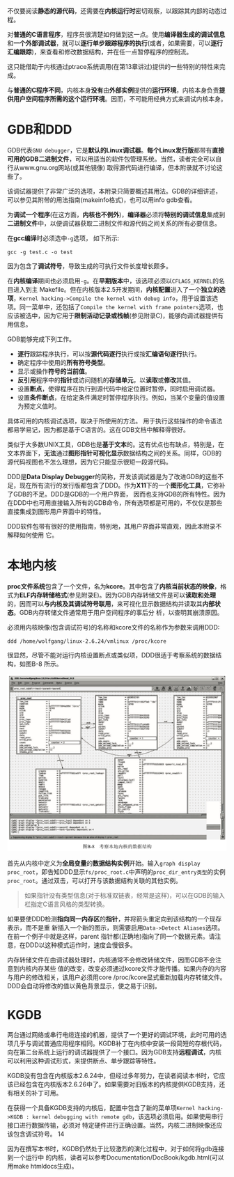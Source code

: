 不仅要阅读**静态的源代码**，还需要在**内核运行时**密切观察，以跟踪其内部的动态过程。

对**普通的C语言程序**，程序员很清楚如何做到这一点。使用**编译器生成的调试信息**和**一个外部调试器**，就可以**逐行单步跟踪程序的执行**(或者，如果需要，可以**逐行汇编跟踪**)，来查看和修改数据结构，并在任一点暂停程序的控制流。

这只能借助于内核通过ptrace系统调用(在第13章讲过)提供的一些特别的特性来完成。

与**普通的C程序不同**，内核本身**没有**由**外部实例**提供的**运行环境**，内核本身负责**提供用户空间程序所需的这个运行环境**。因而，不可能用经典方式来调试内核本身。

# GDB和DDD

GDB代表`GNU debugger`，它是**默认的Linux调试器**。**每个Linux发行版**都带有**直接可用的GDB二进制文件**，可以用适当的软件包管理系统。当然，读者完全可以自行从www.gnu.org网站(或其他镜像) 取得源代码进行编译，但本附录就不讨论这些了。

该调试器提供了非常广泛的选项，本附录只简要概述其用法。GDB的详细讲述，可以参见其附带的用法指南(makeinfo格式)，也可以用info gdb查看。

为**调试一个程序**(在这方面，**内核也不例外**)，**编译器**必须将**特别的调试信息**集成到**二进制文件**中，以便调试器获取二进制文件和源代码之间关系的所有必要信息。

在**gcc编译**时必须选中`-g`选项， 如下所示:

```
gcc -g test.c -o test
```

因为包含了**调试符号**，导致生成的可执行文件长度增长颇多。

在**内核编译**期间也必须启用`-g`。在**早期版本**中，该选项必须以`CFLAGS_KERNEL`的名目进入到主 Makefile。但在内核版本2.5开发期间，**内核配置**进入了一个**独立的选项**，`Kernel hacking->Compile
the kernel with debug info`，用于设置该选项。同一菜单中，还包括了`Compile the kernel with frame pointers`选项，也应该被选中，因为它用于**限制活动记录或栈帧**(参见附录C)，能够向调试器提供有用信息。

GDB能够完成下列工作。

- **逐行**跟踪程序执行，可以按**源代码逐行**执行或按**汇编语句逐行**执行。
- 确定程序中使用的**所有符号类型**。
- 显示或操作**符号的当前值**。
- **反引用**程序中的**指针**或访问随机的**存储单元**，以**读取**或**修改**其值。
- 设置**断点**，使得程序在执行到源代码中给定位置时暂停，同时启用调试器。
- 设置**条件断点**，在给定条件满足时暂停程序执行。例如，当某个变量的值设置为预定义值时。 

具体可用的内核调试选项，取决于所使用的方法。 用于执行这些操作的命令语法都易学易记，因为都是基于C语言的。这在GDB文档中解释得很好。

类似于大多数UNIX工具，GDB也是**基于文本**的。这有优点也有缺点，特别是，在文本界面下，**无法**通过**图形指针可视化显示**数据结构之间的关系。同样，GDB的源代码视图也不怎么理想，因为它只能显示很短一段源代码。

DDD是**Data Display Debugger**的简称，开发该调试器是为了改进GDB的这些不足，现在所有流行的发行版都包含了DDD。作为**X11**下的一个**图形化工具**，它弥补了GDB的不足。DDD是GDB的一个用户界面， 因而也支持GDB的所有特性。因为在DDD中也可用直接输入所有的GDB命令，所有选项都是可用的，不仅仅是那些直接集成到图形用户界面中的特性。

DDD软件包带有很好的使用指南，特别地，其用户界面非常直观，因此本附录不解释如何使用 它。

# 本地内核

**proc文件系统**包含了一个文件，名为**kcore**。其中包含了**内核当前状态的映像**，格式为**ELF内存转储格式**(参见附录E)。因为GDB内存转储文件是可以**读取和处理**的，因而可以**与内核及其调试符号联用**，来可视化显示数据结构并读取其**内部状态**。GDB内存转储文件通常用于用户空间程序的事后分 析，以查明其崩溃原因。

必须用内核映像(包含调试符号)的名称和kcore文件的名称作为参数来调用DDD:

```
ddd /home/wolfgang/linux-2.6.24/vmlinux /proc/kcore
```

很显然，尽管不能对运行内核设置断点或类似项，DDD很适于考察系统的数据结构，如图B-8 所示。

![2020-01-28-22-52-34.png](./images/2020-01-28-22-52-34.png)

首先从内核中定义为**全局变量**的**数据结构实例**开始。输入`graph display proc_root`，即告知DDD显示`fs/proc_root.c`中声明的`proc_dir_entry类型`的实例`proc_root`。通过双击，可以打开与该数据结构关联的其他实例。

>如果指针没有类型信息(对于标准双链表，经常是这样)，可以在GDB的输入栏指定C语言风格的类型转换。

如果要使DDD检测**指向同一内存区**的**指针**，并将箭头重定向到该结构的一个现存表示，而不是重 新插入一个新的图示，则需要启用`Data->Detect Aliases`选项。在前一个例子中就是这样，parent 指针都(正确地)指向了同一个数据元素。请注意，在DDD以这种模式运作时，速度会慢很多。

内存转储文件在由调试器处理时，内核通常不会修改转储文件，因而GDB不会注意到内核内存某些 值的改变，改变必须通过kcore文件才能传播。如果内存的内容与用户的修改相关，该用户必须用core /proc/kcore显式重新加载内存转储文件。DDD会自动将修改的值以黄色背景显示，使之易于识别。

# KGDB

两台通过网络或串行电缆连接的机器，提供了一个更好的调试环境，此时可用的选项几乎与调试普通应用程序相同。KGDB补丁在内核中安装一段简短的存根代码，向在第二台系统上运行的调试器提供了一个接口。因为GDB支持**远程调试**，内核可以利用这种调试形式，来提供断点、单步跟踪等特性。

KGDB没有包含在内核版本2.6.24中，但经过多年努力，在读者阅读本书时，它应该已经包含在内核版本2.6.26中了。如果需要对旧版本的内核提供KGDB支持，还有相关的补丁可用。

在获得一个具备KGDB支持的内核后，配置中包含了新的菜单项`Kernel hacking->KGDB : kernel debugging with remote gdb`，该选项必须启用。如果使用串行接口进行数据传输，必须对 特定硬件进行正确设置。当然，内核二进制映像还应该包含调试符号。 14

因为在撰写本书时，KGDB仍然处于比较激烈的演化过程中，对于如何将gdb连接到一个运行中 的内核，读者可以参考Documentation/DocBook/kgdb.html(可以用make htmldocs生成)。